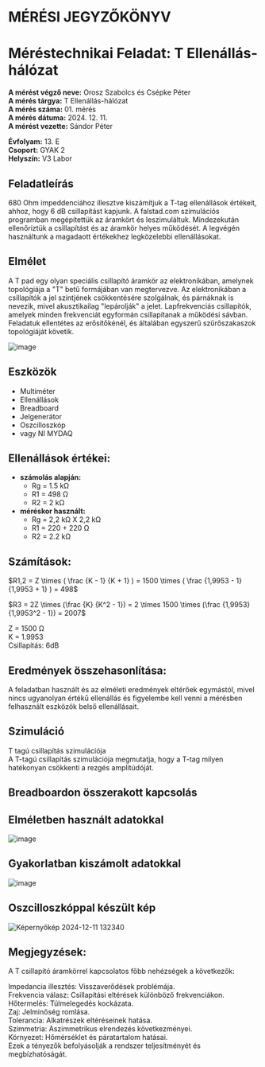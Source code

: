 # MÉRÉSI JEGYZŐKÖNYV
# Méréstechnikai Feladat: T Ellenállás-hálózat

**A mérést végző neve:** Orosz Szabolcs és Csépke Péter  
**A mérés tárgya:**  T Ellenállás-hálózat  
**A mérés száma:** 01. mérés  
**A mérés dátuma:** 2024. 12. 11.  
**A mérést vezette:** Sándor Péter  

**Évfolyam:** 13. E  
**Csoport:** GYAK 2  
**Helyszín:** V3 Labor  

## Feladatleírás  
680 Ohm impeddenciához illesztve kiszámítjuk a T-tag ellenállások értékeit, ahhoz, hogy 6 dB csillapítást kapjunk.
A falstad.com szimulációs programban megépítettük az áramkört és leszimuláltuk. Mindezekután ellenőriztük a csillapítást és az áramkör helyes működését.
A legvégén használtunk a magadaott értékekhez legközelebbi ellenállásokat.

## Elmélet
A T pad egy olyan speciális csillapító áramkör az elektronikában, amelynek topológiája a "T" betű formájában van megtervezve.
Az elektronikában a csillapítók a jel szintjének csökkentésére szolgálnak, és párnáknak is nevezik, mivel akusztikailag "lepárolják" a jelet. Lapfrekvenciás csillapítók, amelyek minden frekvenciát egyformán csillapítanak a működési sávban. Feladatuk ellentétes az erősítőkénél, és általában egyszerű szűrőszakaszok topológiáját követik.  

![image](https://github.com/user-attachments/assets/f8a050fe-b4bb-428d-aca4-6a32b5ef768d)  

## Eszközök  
  - Multiméter  
  - Ellenállások  
  - Breadboard  
  - Jelgenerátor  
  - Oszcilloszkóp  
  - vagy NI MYDAQ  

##  Ellenállások értékei:  
  - **számolás alapján:**  
    - Rg = 1.5 kΩ  
    - R1 = 498 Ω  
    - R2 = 2 kΩ  
  - **méréskor használt:**  
    - Rg = 2,2 kΩ X 2,2 kΩ  
    - R1 = 220 + 220 Ω 
    - R2 = 2.2 kΩ

## Számítások:

  $R1,2 = Z \times ( \frac {K - 1} {K + 1} ) = 1500 \times ( \frac {1,9953 - 1}  {1,9953 + 1} ) = 498$  
  
  $R3 = 2Z \times (\frac {K} {K^2 - 1}) = 2 \times 1500 \times (\frac {1,9953} {1,9953^2 - 1}) = 2007$  
  
  Z = 1500 Ω  
  K = 1.9953  
  Csillapítás: 6dB  
  
## Eredmények összehasonlítása: 
A feladatban használt és az elméleti eredmények eltérőek egymástól, mivel nincs ugyanolyan értékű ellenállás és figyelembe kell venni a mérésben felhasznált eszközök belső ellenállásait.


## Szimuláció
T tagú csillapítás szimulációja  
A T-tagú csillapítás szimulációja megmutatja, hogy a T-tag milyen hatékonyan csökkenti a rezgés amplitúdóját.  

## Breadboardon összerakott kapcsolás


## Elméletben használt adatokkal

![image](https://github.com/user-attachments/assets/0503a83c-e624-4708-952e-9f4090244985)

## Gyakorlatban kiszámolt adatokkal

![image](https://github.com/user-attachments/assets/c217fba1-10b3-4275-9b3a-a2e50861495d)

## Oszcilloszkóppal készült kép

![Képernyőkép 2024-12-11 132340](https://github.com/user-attachments/assets/473fe8b5-d12a-427f-8c9c-4e72bb0e0265)



## Megjegyzések: 
A T csillapító áramkörrel kapcsolatos főbb nehézségek a következők:

Impedancia illesztés: Visszaverődések problémája.  
Frekvencia válasz: Csillapítási eltérések különböző frekvenciákon.  
Hőtermelés: Túlmelegedés kockázata.  
Zaj: Jelminőség romlása.  
Tolerancia: Alkatrészek eltéréseinek hatása.  
Szimmetria: Aszimmetrikus elrendezés következményei.  
Környezet: Hőmérséklet és páratartalom hatásai.  
Ezek a tényezők befolyásolják a rendszer teljesítményét és megbízhatóságát.  
